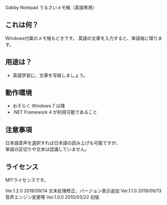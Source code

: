 Gabby Notepad
うるさいメモ帳（英語専用）


## これは何？
Windows付属のメモ帳もどきです。
英語の文章を入力すると、単語毎に喋ります。

## 用途は？
- 英語学習に、文章を写経しましょう。


## 動作環境
- おそらく Windows 7 以降  
- .NET Framework 4 が利用可能であること

## 注意事項
日本語音声を選択すれば日本語の読み上げも可能ですが、  
単語の区切りや文末は認識していません。

## ライセンス
MITライセンスです。


Ver.1.2.0 2019/09/14 文末処理修正、バージョン表示追加
Ver.1.1.0 2019/09/13 音声エンジン変更等
Ver.1.0.0 2010/03/22 初版
